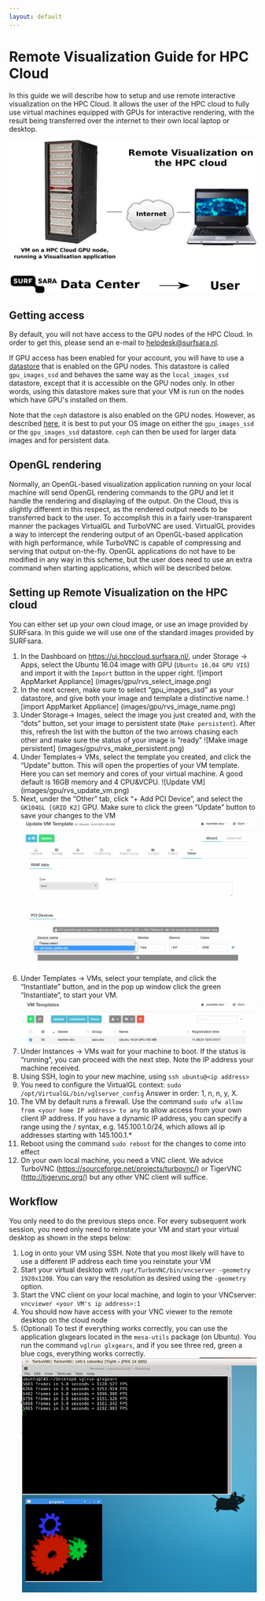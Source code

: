 ```yaml
---
layout: default
---
```


# Remote Visualization Guide for HPC Cloud
In this guide we will describe how to setup and use remote interactive visualization on the HPC Cloud. It allows the user of the HPC cloud to fully use virtual machines equipped with GPUs for interactive rendering, with the result being transferred over the internet to their own local laptop or desktop.

![Remote interactive visualization](images/gpu/rvs_cloud.png)

## Getting access

By default, you will not have access to the GPU nodes of the HPC Cloud. In order to get this, please send an e-mail to [helpdesk@surfsara.nl](mailto:helpdesk@surfsara.nl).

If GPU access has been enabled for your account, you will have to use a [datastore](image_storage) that is enabled on the GPU nodes. This datastore is called `gpu_images_ssd` and behaves the same way as the `local_images_ssd` datastore, except that it is accessible on the GPU nodes only. In other words, using this datastore makes sure that your VM is run on the nodes which have GPU's installed on them.

Note that the `ceph` datastore is also enabled on the GPU nodes. However, as described [here](image_storage), it is best to put your OS image on either the `gpu_images_ssd` or the `gpu_images_ssd` datastore. `ceph` can then be used for larger data images and for persistent data.

## OpenGL rendering

Normally, an OpenGL-based visualization application running on your local machine will send OpenGL rendering commands to the GPU and let it handle the rendering and displaying of the output. On the Cloud, this is slightly different in this respect, as the rendered output needs to be transferred back to the user. To accomplish this in a fairly user-transparent manner the packages VirtualGL and TurboVNC are used. VirtualGL provides a way to intercept the rendering output of an OpenGL-based application with high performance, while TurboVNC is capable of compressing and serving that output on-the-fly. OpenGL applications do not have to be modified in any way in this scheme, but the user does need to use an extra command when starting applications, which will be described below.

## Setting up Remote Visualization on the HPC cloud

You can either set up your own cloud image, or use an image provided by SURFsara. In this guide we will use one of the standard images provided by SURFsara. 

1. In the Dashboard on https://ui.hpccloud.surfsara.nl/, under Storage -> Apps, select the Ubuntu 16.04 image with GPU (`Ubuntu 16.04 GPU VIS`) and import it with the `Import` button in the upper right.
![import AppMarket Appliance] (images/gpu/rvs_select_image.png)
2. In the next screen, make sure to select “gpu_images_ssd” as your datastore, and give both your image and template a distinctive name.
![import AppMarket Appliance] (images/gpu/rvs_image_name.png)
3. Under Storage-> Images, select the image you just created and, with the “dots” button, set your image to persistent state (`Make persistent`). After this, refresh the list with the button of the two arrows chasing each other and make sure the status of your image is “ready”
![Make image persistent] (images/gpu/rvs_make_persistent.png)
4. Under Templates-> VMs, select the template you created, and click the “Update” button. This will open the properties of your VM template.  Here you can set memory and cores of your virtual machine. A good default is 16GB memory and 4 CPU&VCPU.
![Update VM] (images/gpu/rvs_update_vm.png)
5. Next, under the “Other” tab, click “+ Add PCI Device”, and select the `GK104GL [GRID K2]` GPU.
Make sure to click the green “Update” button to save your changes to the VM
 ![Add GPU to template](images/gpu/gpu_add_pci.png)
6. Under Templates -> VMs, select your template, and click the “Instantiate” button, and in the pop up window click the green “Instantiate”, to start your VM.
![Start VM](images/gpu/rvs_instantiate.png)
6. Under Instances -> VMs wait for your machine to boot. If the status is “running”, you can proceed with the next step. Note the IP address your machine received.
7. Using SSH, login to your new machine, using `ssh ubuntu@<ip address>`
8. You need to configure the VirtualGL context: `sudo /opt/VirtualGL/bin/vglserver_config`
Answer in order: 1, n, n, y, X.  
9. The VM by default runs a firewall. Use the command `sudo ufw allow from <your home IP address> to any`  to allow access from your own client IP address. If you have a dynamic IP address, you can specify a range using the / syntax, e.g. 145.100.1.0/24, which allows all ip addresses starting with 145.100.1.*  
10. Reboot using the command `sudo reboot` for the changes to come into effect
11. On your own local machine, you need a VNC client. We advice TurboVNC (https://sourceforge.net/projects/turbovnc/) or TigerVNC (http://tigervnc.org/) but any other VNC client will suffice.

## Workflow 

You only need to do the previous steps once. For every subsequent work session, you need only need to reinstate your VM and start your virtual desktop as shown in the steps below:

1. Log in onto your VM using SSH. Note that you most likely will have to use a different IP address each time you reinstate your VM
2. Start your virtual desktop with `/opt/TurboVNC/bin/vncserver -geometry 1920x1200`. You can vary the resolution as desired using the `-geometry` option.
3. Start the VNC client on your local machine, and login to your VNCserver: `vncviewer <your VM's ip address>:1`
4. You should now have access with your VNC viewer to the remote desktop on the cloud node 
5. (Optional) To test if everything works correctly, you can use the application glxgears located in the `mesa-utils` package (on Ubuntu).  You run the command `vglrun glxgears`, and if you see three red, green a blue cogs, everything works correctly.
![Test with GLXgears](images/gpu/rvs_glxgears.png)

